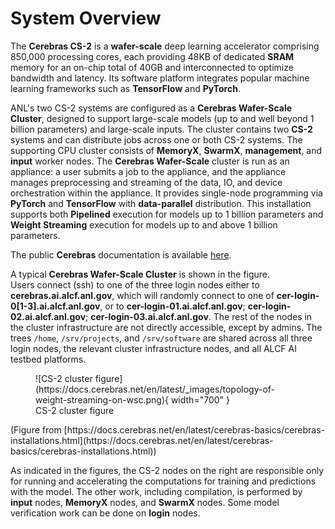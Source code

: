 # System Overview

The **Cerebras CS-2** is a **wafer-scale** deep learning accelerator comprising 850,000 processing cores, each providing 48KB of dedicated **SRAM** memory for an on-chip total of 40GB and interconnected to optimize bandwidth and latency. Its software platform integrates popular machine learning frameworks such as **TensorFlow** and **PyTorch**.


ANL's two CS-2 systems are configured as a **Cerebras Wafer-Scale Cluster**, designed to support large-scale models (up to and well beyond 1 billion parameters) and large-scale inputs. The cluster contains two **CS-2** systems and can distribute jobs across one or both CS-2 systems. The supporting CPU cluster consists of **MemoryX**, **SwarmX**, **management**, and **input** worker nodes. The **Cerebras Wafer-Scale** cluster is run as an appliance: a user submits a job to the appliance, and the appliance manages preprocessing and streaming of the data, IO, and device orchestration within the appliance. It provides single-node programming via **PyTorch** and **TensorFlow** with **data-parallel** distribution. This installation supports both **Pipelined** execution for models up to 1 billion parameters and **Weight Streaming** execution for models up to and above 1 billion parameters.
<!--[You can Learn more about execution modes in Cerebras Execution Modes.]-->

<!--
For an overview of Cerebras CS-2 systems, see this whitepaper:<br>
<a href="https://cerebras.net/wp-content/uploads/2021/04/Cerebras-CS-2-Whitepaper.pdf">Cerebras Systems: Achieving Industry Best AI Performance Through A Systems Approach</a>.
-->

The public **Cerebras** documentation is available [here](https://docs.cerebras.net/en/latest/index.html).

A typical **Cerebras Wafer-Scale Cluster** is shown in the figure.<br>
Users connect (ssh) to one of the three login nodes
either to **cerebras.ai.alcf.anl.gov**, which will randomly connect to one of **cer-login-0[1-3].ai.alcf.anl.gov**, or to **cer-login-01.ai.alcf.anl.gov**; **cer-login-02.ai.alcf.anl.gov**; **cer-login-03.ai.alcf.anl.gov**.
The rest of the nodes in the cluster infrastructure are not directly accessible, except by admins.
The trees `/home`, `/srv/projects`, and `/srv/software` are shared across all three login nodes, the relevant cluster infrastructure nodes, and all ALCF AI testbed platforms.
<figure markdown>
  <!--![CS-2 cluster figure](files/cs-getting-started.png){ width="700" }-->
  ![CS-2 cluster figure](https://docs.cerebras.net/en/latest/_images/topology-of-weight-streaming-on-wsc.png){ width="700" }
  <figcaption>CS-2 cluster figure</figcaption>
</figure>
(Figure from
[https://docs.cerebras.net/en/latest/cerebras-basics/cerebras-installations.html](https://docs.cerebras.net/en/latest/cerebras-basics/cerebras-installations.html))

As indicated in the figures, the CS-2 nodes on the right are responsible only for running and accelerating the computations for training and predictions with the model. The other work, including compilation, is performed by **input** nodes, **MemoryX** nodes, and **SwarmX** nodes. Some model verification work can be done on **login** nodes.
